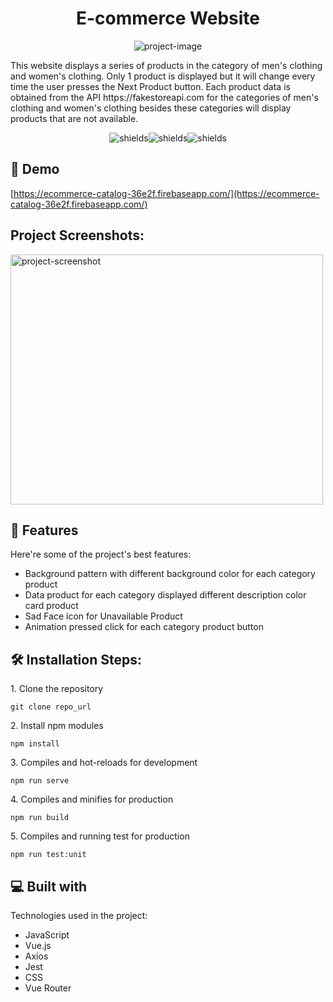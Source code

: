 <h1 align="center" id="title">E-commerce Website</h1>

<p align="center"><img src="https://socialify.git.ci/richardgery/ecommerce-catalog/image?description=1&amp;language=1&amp;name=1&amp;owner=1&amp;theme=Light" alt="project-image"></p>

<p id="description">This website displays a series of products in the category of men's clothing and women's clothing. Only 1 product is displayed but it will change every time the user presses the Next Product button. Each product data is obtained from the API https://fakestoreapi.com for the categories of men's clothing and women's clothing besides these categories will display products that are not available.</p>

<p align="center"><img src="https://img.shields.io/github/issues/richardgery/ecommerce-catalog" alt="shields"><img src="https://img.shields.io/github/forks/richardgery/ecommerce-catalog" alt="shields"><img src="https://img.shields.io/github/stars/richardgery/ecommerce-catalog" alt="shields"></p>

<h2>🚀 Demo</h2>

[https://ecommerce-catalog-36e2f.firebaseapp.com/](https://ecommerce-catalog-36e2f.firebaseapp.com/)

<h2>Project Screenshots:</h2>

<img src="https://i.postimg.cc/xCPB0h3y/Ecommerce-catalog-36e2f-Full-Generic-Laptop-2023-29-1-at-4-23-24-PM.jpg" alt="project-screenshot" width="500" height="400/">

  
  
<h2>🧐 Features</h2>

Here're some of the project's best features:

*   Background pattern with different background color for each category product
*   Data product for each category displayed different description color card product
*   Sad Face icon for Unavailable Product
*   Animation pressed click for each category product button

<h2>🛠️ Installation Steps:</h2>

<p>1. Clone the repository</p>

```
git clone repo_url
```

<p>2. Install npm modules</p>

```
npm install
```

<p>3. Compiles and hot-reloads for development</p>

```
npm run serve
```

<p>4. Compiles and minifies for production</p>

```
npm run build
```

<p>5. Compiles and running test for production</p>

```
npm run test:unit
```

  
  
<h2>💻 Built with</h2>

Technologies used in the project:

*   JavaScript
*   Vue.js
*   Axios
*   Jest
*   CSS
*   Vue Router
